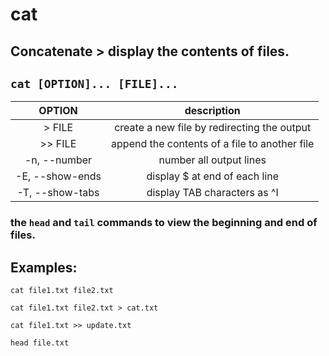 # cat

**Concatenate** > display the contents of files.
---

` cat [OPTION]... [FILE]... `
---

| **OPTION** | description |
|:---:|:---:|
| > FILE | create a new file by redirecting the output |
| >> FILE | append the contents of a file to another file |
| -n, --number | number all output lines |
| -E, --show-ends | display $ at end of each line |
| -T, --show-tabs | display TAB characters as ^I |

### the ` head ` and ` tail ` commands to view the beginning and end of files.

## Examples:
` cat file1.txt file2.txt `

` cat file1.txt file2.txt > cat.txt `

` cat file1.txt >> update.txt `

` head file.txt `